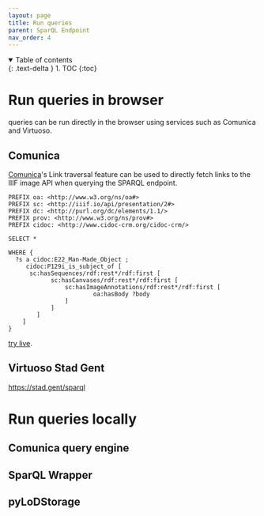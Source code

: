 ```yaml
---
layout: page
title: Run queries
parent: SparQL Endpoint
nav_order: 4
---
```


<details open markdown="block">
  <summary>
    Table of contents
  </summary>
  {: .text-delta }
1. TOC
{:toc}
</details>

# Run queries in browser

queries can be run directly in the browser using services such as Comunica and Virtuoso. 

## Comunica

[Comunica](https://comunica.dev/)'s Link traversal feature can be used to directly fetch links to the IIIF image API when querying the SPARQL endpoint. 

```
PREFIX oa: <http://www.w3.org/ns/oa#>
PREFIX sc: <http://iiif.io/api/presentation/2#>
PREFIX dc: <http://purl.org/dc/elements/1.1/>
PREFIX prov: <http://www.w3.org/ns/prov#>
PREFIX cidoc: <http://www.cidoc-crm.org/cidoc-crm/>

SELECT *

WHERE {
  ?s a cidoc:E22_Man-Made_Object ;
     cidoc:P129i_is_subject_of [
      sc:hasSequences/rdf:rest*/rdf:first [
    		sc:hasCanvases/rdf:rest*/rdf:first [
          		sc:hasImageAnnotations/rdf:rest*/rdf:first [
            			oa:hasBody ?body
        		]
      		]
    	]
  	]
}
```

[try live](https://comunica.github.io/comunica-feature-link-traversal-web-clients/builds/follow-match-query/#datasources=https%3A%2F%2Fapidg.gent.be%2Fopendata%2Fadlib2eventstream%2Fv1%2Fdmg%2Fobjecten%3FgeneratedAtTime%3D2022-08-25T00%3A00%3A33.474Z&query=PREFIX%20oa%3A%20%3Chttp%3A%2F%2Fwww.w3.org%2Fns%2Foa%23%3E%0APREFIX%20sc%3A%20%3Chttp%3A%2F%2Fiiif.io%2Fapi%2Fpresentation%2F2%23%3E%0APREFIX%20dc%3A%20%3Chttp%3A%2F%2Fpurl.org%2Fdc%2Felements%2F1.1%2F%3E%0APREFIX%20prov%3A%20%3Chttp%3A%2F%2Fwww.w3.org%2Fns%2Fprov%23%3E%0APREFIX%20cidoc%3A%20%3Chttp%3A%2F%2Fwww.cidoc-crm.org%2Fcidoc-crm%2F%3E%0A%0ASELECT%20*%0A%0AWHERE%20%7B%0A%20%20%3Fs%20a%20cidoc%3AE22_Man-Made_Object%20%3B%0A%20%20%20%20%20cidoc%3AP129i_is_subject_of%20%5B%0A%20%20%20%20%20%20sc%3AhasSequences%2Frdf%3Arest*%2Frdf%3Afirst%20%5B%0A%20%20%20%20%09%09sc%3AhasCanvases%2Frdf%3Arest*%2Frdf%3Afirst%20%5B%0A%20%20%20%20%20%20%20%20%20%20%09%09sc%3AhasImageAnnotations%2Frdf%3Arest*%2Frdf%3Afirst%20%5B%0A%20%20%20%20%20%20%20%20%20%20%20%20%09%09%09oa%3AhasBody%20%3Fbody%0A%20%20%20%20%20%20%20%20%09%09%5D%0A%20%20%20%20%20%20%09%09%5D%0A%20%20%20%20%09%5D%0A%20%20%09%5D%0A%7D).

## Virtuoso Stad Gent

https://stad.gent/sparql

# Run queries locally

## Comunica query engine

## SparQL Wrapper

## pyLoDStorage
